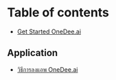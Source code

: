 # Table of contents

* [Get Started OneDee.ai](README.md)

## Application

* [วิธีการลงแอพ OneDee.ai](application/untitled.md)

